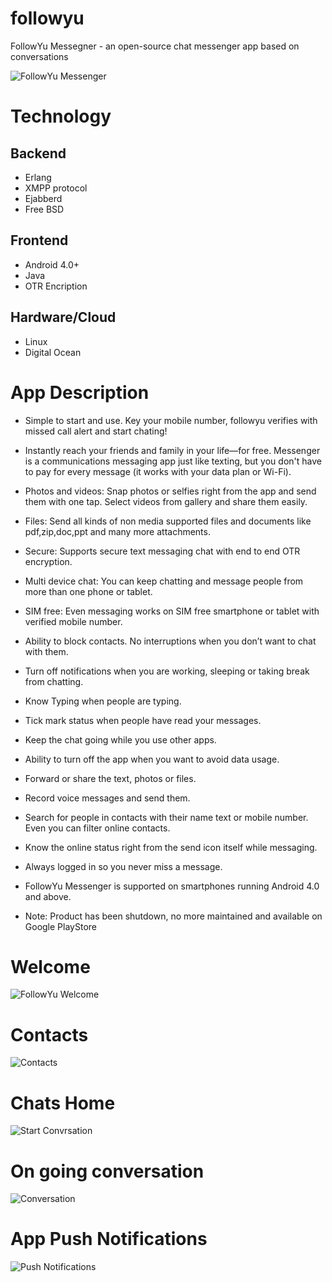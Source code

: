 # followyu
FollowYu Messegner - an open-source chat messenger app based on conversations

![FollowYu Messenger](FollowYu_512x512.png)

# Technology
## Backend
- Erlang
- XMPP protocol
- Ejabberd
- Free BSD

## Frontend
- Android 4.0+
- Java
- OTR Encription

## Hardware/Cloud
- Linux
- Digital Ocean

# App Description
- Simple to start and use. Key your mobile number, followyu verifies with missed call alert and start chating!
- Instantly reach your friends and family in your life—for free. Messenger is a communications messaging app just like texting, but you don't have to pay for every message (it works with your data plan or Wi-Fi).
- Photos and videos: Snap photos or selfies right from the app and send them with one tap. Select videos from gallery and share them easily.
- Files: Send all kinds of non media supported files and documents like pdf,zip,doc,ppt and many more attachments.
- Secure: Supports secure text messaging chat with end to end OTR encryption.
- Multi device chat: You can keep chatting and message people from more than one phone or tablet.
- SIM free: Even messaging works on SIM free smartphone or tablet with verified mobile number.
- Ability to block contacts. No interruptions when you don’t want to chat with them.
- Turn off notifications when you are working, sleeping or taking break from chatting.
- Know Typing when people are typing.
- Tick mark status when people have read your messages.
- Keep the chat going while you use other apps.
- Ability to turn off the app when you want to avoid data usage.
- Forward or share the text, photos or files.
- Record voice messages and send them.
- Search for people in contacts with their name text or mobile number. Even you can filter online contacts.
- Know the online status right from the send icon itself while messaging.
- Always logged in so you never miss a message.
- FollowYu Messenger is supported on smartphones running Android 4.0 and above.

- Note: Product has been shutdown, no more maintained and available on Google PlayStore

# Welcome
![FollowYu Welcome](Welcome.png)

# Contacts
![Contacts](Contacts.png)

# Chats Home
![Start Convrsation](StartConversation.png)

# On going conversation
![Conversation](Conversation.png)

# App Push Notifications
![Push Notifications](AppPushNotifications.png)
